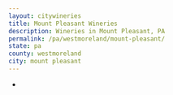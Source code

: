 ```yaml
---
layout: citywineries
title: Mount Pleasant Wineries
description: Wineries in Mount Pleasant, PA
permalink: /pa/westmoreland/mount-pleasant/
state: pa
county: westmoreland
city: mount pleasant
---
```

-
